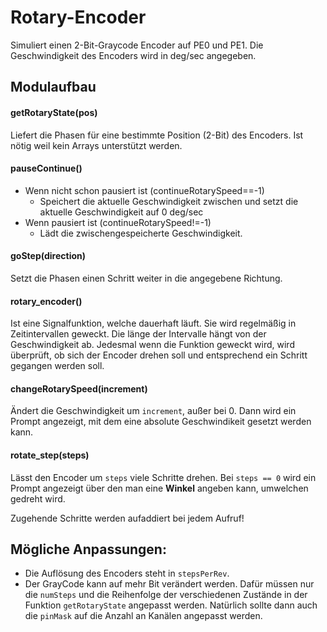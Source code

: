 Rotary-Encoder
=============
Simuliert einen 2-Bit-Graycode Encoder auf PE0 und PE1. Die Geschwindigkeit des Encoders wird in deg/sec angegeben.

Modulaufbau
-----------

#### getRotaryState(pos)
Liefert die Phasen für eine bestimmte Position (2-Bit) des Encoders. Ist nötig weil kein Arrays unterstützt werden.

#### pauseContinue()
* Wenn nicht schon pausiert ist (continueRotarySpeed==-1)
  * Speichert die aktuelle Geschwindigkeit zwischen und setzt die aktuelle Geschwindigkeit auf 0 deg/sec
* Wenn pausiert ist (continueRotarySpeed!=-1)
  * Lädt die zwischengespeicherte Geschwindigkeit.

#### goStep(direction)
Setzt die Phasen einen Schritt weiter in die angegebene Richtung.

#### rotary_encoder()
Ist eine Signalfunktion, welche dauerhaft läuft. Sie wird regelmäßig in Zeitintervallen geweckt. Die länge der Intervalle hängt von der Geschwindigkeit ab. Jedesmal wenn die Funktion geweckt wird, wird überprüft, ob sich der Encoder drehen soll und entsprechend ein Schritt gegangen werden soll.

#### changeRotarySpeed(increment)
Ändert die Geschwindigkeit um `increment`, außer bei 0. Dann wird ein Prompt angezeigt, mit dem eine absolute Geschwindikeit gesetzt werden kann.

#### rotate_step(steps)
Lässt den Encoder um `steps` viele Schritte drehen. Bei `steps == 0` wird ein Prompt angezeigt über den man eine __Winkel__ angeben kann, umwelchen gedreht wird.

Zugehende Schritte werden aufaddiert bei jedem Aufruf!


Mögliche Anpassungen:
---------------------
* Die Auflösung des Encoders steht in `stepsPerRev`.
* Der GrayCode kann auf mehr Bit verändert werden. Dafür müssen nur die `numSteps` und die Reihenfolge der verschiedenen Zustände in der Funktion `getRotaryState` angepasst werden. Natürlich sollte dann auch die `pinMask` auf die Anzahl an Kanälen angepasst werden.
